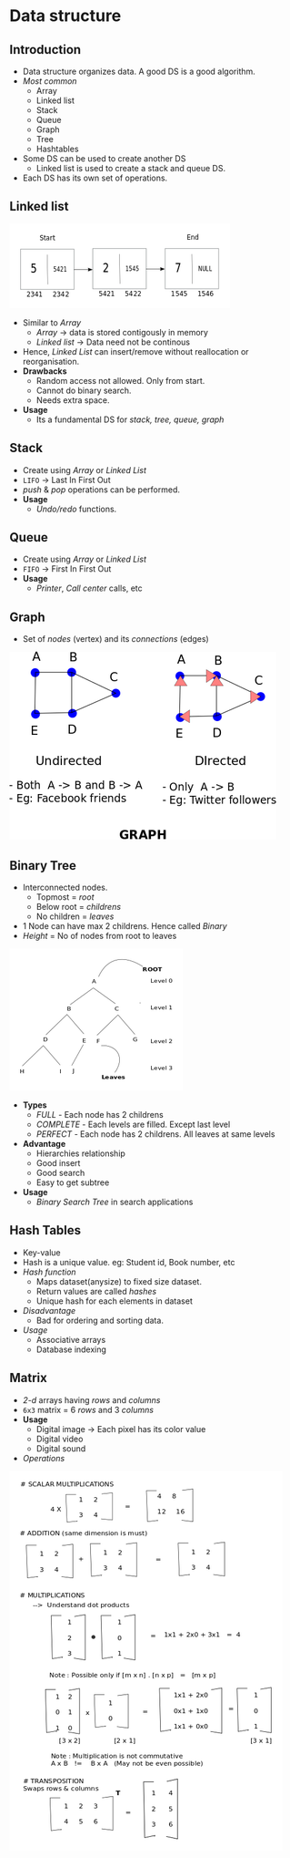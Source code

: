 # Data structure

## Introduction

- Data structure organizes data. A good DS is a good algorithm.
- _Most common_
  - Array
  - Linked list
  - Stack
  - Queue
  - Graph
  - Tree
  - Hashtables
- Some DS can be used to create another DS
  - Linked list is used to create a stack and queue DS.
- Each DS has its own set of operations.

## Linked list

![](/images/Linkedlist.png?raw=1)

- Similar to _Array_
  - _Array_ -> data is stored contigously in memory
  - _Linked list_ -> Data need not be continous
- Hence, _Linked List_ can insert/remove without reallocation or reorganisation.
- **Drawbacks**
  - Random access not allowed. Only from start.
  - Cannot do binary search.
  - Needs extra space.
- **Usage**
  - Its a fundamental DS for _stack, tree, queue, graph_

## Stack

- Create using _Array_ or _Linked List_
- `LIFO` -> Last In First Out
- _push_ & _pop_ operations can be performed.
- **Usage**
  - _Undo/redo_ functions.

## Queue

- Create using _Array_ or _Linked List_
- `FIFO` -> First In First Out
- **Usage**
  - _Printer_, _Call center_ calls, etc

## Graph

- Set of _nodes_ (vertex) and its _connections_ (edges)

![](/images/graph.png?raw=1)

## Binary Tree

- Interconnected nodes.
  - Topmost = _root_
  - Below root = _childrens_
  - No children = _leaves_
- 1 Node can have max 2 childrens. Hence called _Binary_
- _Height_ = No of nodes from root to leaves

![](/images/tree3.png?raw=1)

- **Types**
  - _FULL_ - Each node has 2 childrens
  - _COMPLETE_ - Each levels are filled. Except last level
  - _PERFECT_ - Each node has 2 childrens. All leaves at same levels
- **Advantage**
  - Hierarchies relationship
  - Good insert
  - Good search
  - Easy to get subtree
- **Usage**
  - _Binary Search Tree_ in search applications

## Hash Tables

- Key-value
- Hash is a unique value. eg: Student id, Book number, etc
- _Hash function_
  - Maps dataset(anysize) to fixed size dataset.
  - Return values are called _hashes_
  - Unique hash for each elements in dataset
- _Disadvantage_
  - Bad for ordering and sorting data.
- _Usage_
  - Associative arrays
  - Database indexing

## Matrix

- _2-d_ arrays having _rows_ and _columns_
- `6x3` matrix = 6 _rows_ and 3 _columns_
- **Usage**
  - Digital image -> Each pixel has its color value
  - Digital video
  - Digital sound
- _Operations_

![](/images/matrix.png?raw=1)
